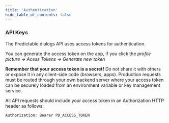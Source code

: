 ```yaml
---
title: 'Authentication'
hide_table_of_contents: false
---
```


### API Keys
The Predictable dialogs API uses access tokens for authentication. 

You can generate the access token on the app, if you click the *profile picture -> Acess Tokens -> Generate new token*

**Remember that your access token is a secret!** Do not share it with others or expose it in any client-side code (browsers, apps). Production requests must be routed through your own backend server where your access token can be securely loaded from an environment variable or key management service.

All API requests should include your access token in an Authorization HTTP header as follows:

```
Authorization: Bearer PD_ACCESS_TOKEN
```

